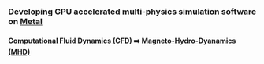 ### Developing GPU accelerated multi-physics simulation software on [Metal](https://developer.apple.com/metal/)

#### [Computational Fluid Dynamics (CFD)](https://www.grc.nasa.gov/www/k-12/airplane/nseqs.html) ➡️ [Magneto-Hydro-Dyanamics (MHD)](https://www.sciencedirect.com/topics/materials-science/magnetohydrodynamics)

<!--
**mksupreme92/mksupreme92** is a ✨ _special_ ✨ repository because its `README.md` (this file) appears on your GitHub profile.

Here are some ideas to get you started:

- 🔭 I’m currently working on ...
- 🌱 I’m currently learning ...
- 👯 I’m looking to collaborate on ...
- 🤔 I’m looking for help with ...
- 💬 Ask me about ...
- 📫 How to reach me: ...
- 😄 Pronouns: ...
- ⚡ Fun fact: ...
-->
